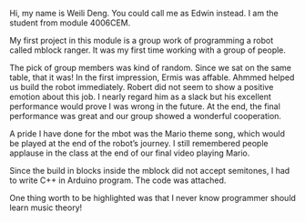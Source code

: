 Hi, my name is Weili Deng. You could call me as Edwin instead. I am the student from module 4006CEM.

My first project in this module is a group work of programming a robot called mblock ranger. It was my first time working with a group of people. 

The pick of group members was kind of random. Since we sat on the same table, that it was! In the first impression, Ermis was affable. Ahmmed helped us build the robot immediately. Robert did not seem to show a positive emotion about this job. I nearly regard him as a slack but his excellent performance would prove I was wrong in the future. At the end, the final performance was great and our group showed a wonderful cooperation.

A pride I have done for the mbot was the Mario theme song, which would be played at the end of the robot’s journey. I still remembered people applause in the class at the end of our final video playing Mario. 

Since the build in blocks inside the mblock did not accept semitones, I had to write C++ in Arduino program. The code was attached.

One thing worth to be highlighted was that I never know programmer should learn music theory!
